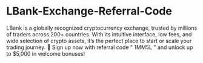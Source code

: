 # LBank-Exchange-Referral-Code
LBank is a globally recognized cryptocurrency exchange, trusted by millions of traders across 200+ countries. With its intuitive interface, low fees, and wide selection of crypto assets, it’s the perfect place to start or scale your trading journey.  🎁 Sign up now with referral code " 1MM5L " and unlock up to $5,000 in welcome bonuses!
